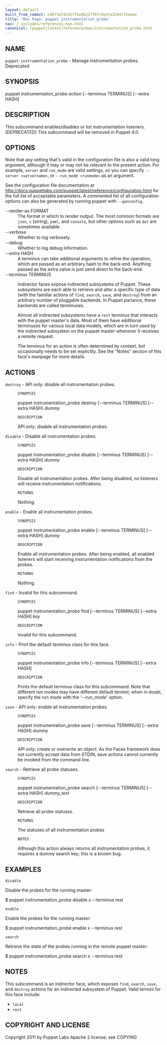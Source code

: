 ```yaml
---
layout: default
built_from_commit: c0673af42427fbe0b22ff97c8e5fa3244715eeae
title: 'Man Page: puppet instrumentation_probe'
nav: /_includes/references_man.html
canonical: /puppet/latest/reference/man/instrumentation_probe.html
---
```


<div class='mp'>
<h2 id="NAME">NAME</h2>
<p class="man-name">
  <code>puppet-instrumentation_probe</code> - <span class="man-whatis">Manage instrumentation probes. Deprecated</span>
</p>

<h2 id="SYNOPSIS">SYNOPSIS</h2>

<p>puppet instrumentation_probe <var>action</var> [--terminus TERMINUS] [--extra HASH]</p>

<h2 id="DESCRIPTION">DESCRIPTION</h2>

<p>This subcommand enables/disables or list instrumentation listeners.
(DEPRECATED) This subcommand will be removed in Puppet 4.0.</p>

<h2 id="OPTIONS">OPTIONS</h2>

<p>Note that any setting that's valid in the configuration
file is also a valid long argument, although it may or may not be
relevant to the present action. For example, <code>server</code> and <code>run_mode</code> are valid
settings, so you can specify <code>--server &lt;servername></code>, or
<code>--run_mode &lt;runmode></code> as an argument.</p>

<p>See the configuration file documentation at
<a href="http://docs.puppetlabs.com/puppet/latest/reference/configuration.html" data-bare-link="true">http://docs.puppetlabs.com/puppet/latest/reference/configuration.html</a> for the
full list of acceptable parameters. A commented list of all
configuration options can also be generated by running puppet with
<code>--genconfig</code>.</p>

<dl>
<dt>--render-as FORMAT</dt><dd>The format in which to render output. The most common formats are <code>json</code>,
<code>s</code> (string), <code>yaml</code>, and <code>console</code>, but other options such as <code>dot</code> are
sometimes available.</dd>
<dt>--verbose</dt><dd>Whether to log verbosely.</dd>
<dt class="flush">--debug</dt><dd>Whether to log debug information.</dd>
<dt>--extra HASH</dt><dd>A terminus can take additional arguments to refine the operation, which
are passed as an arbitrary hash to the back-end.  Anything passed as
the extra value is just send direct to the back-end.</dd>
<dt>--terminus TERMINUS</dt><dd><p>Indirector faces expose indirected subsystems of Puppet. These
subsystems are each able to retrieve and alter a specific type of data
(with the familiar actions of <code>find</code>, <code>search</code>, <code>save</code>, and <code>destroy</code>)
from an arbitrary number of pluggable backends. In Puppet parlance,
these backends are called terminuses.</p>

<p>Almost all indirected subsystems have a <code>rest</code> terminus that interacts
with the puppet master's data. Most of them have additional terminuses
for various local data models, which are in turn used by the indirected
subsystem on the puppet master whenever it receives a remote request.</p>

<p>The terminus for an action is often determined by context, but
occasionally needs to be set explicitly. See the "Notes" section of this
face's manpage for more details.</p></dd>
</dl>


<h2 id="ACTIONS">ACTIONS</h2>

<dl>
<dt><code>destroy</code> - API only: disable all instrumentation probes.</dt><dd><p><code>SYNOPSIS</code></p>

<p>puppet instrumentation_probe destroy [--terminus TERMINUS]
[--extra HASH]
<var>dummy</var></p>

<p><code>DESCRIPTION</code></p>

<p>API only: disable all instrumentation probes.</p></dd>
<dt><code>disable</code> - Disable all instrumentation probes.</dt><dd><p><code>SYNOPSIS</code></p>

<p>puppet instrumentation_probe disable [--terminus TERMINUS]
[--extra HASH]
<var>dummy</var></p>

<p><code>DESCRIPTION</code></p>

<p>Disable all instrumentation probes. After being disabled, no listeners
will receive instrumentation notifications.</p>

<p><code>RETURNS</code></p>

<p>Nothing.</p></dd>
<dt><code>enable</code> - Enable all instrumentation probes.</dt><dd><p><code>SYNOPSIS</code></p>

<p>puppet instrumentation_probe enable [--terminus TERMINUS]
[--extra HASH]
<var>dummy</var></p>

<p><code>DESCRIPTION</code></p>

<p>Enable all instrumentation probes. After being enabled, all enabled listeners
will start receiving instrumentation notifications from the probes.</p>

<p><code>RETURNS</code></p>

<p>Nothing.</p></dd>
<dt><code>find</code> - Invalid for this subcommand.</dt><dd><p><code>SYNOPSIS</code></p>

<p>puppet instrumentation_probe find [--terminus TERMINUS] [--extra HASH] <var>key</var></p>

<p><code>DESCRIPTION</code></p>

<p>Invalid for this subcommand.</p></dd>
<dt><code>info</code> - Print the default terminus class for this face.</dt><dd><p><code>SYNOPSIS</code></p>

<p>puppet instrumentation_probe info [--terminus TERMINUS] [--extra HASH]</p>

<p><code>DESCRIPTION</code></p>

<p>Prints the default terminus class for this subcommand. Note that different
run modes may have different default termini; when in doubt, specify the
run mode with the '--run_mode' option.</p></dd>
<dt><code>save</code> - API only: enable all instrumentation probes.</dt><dd><p><code>SYNOPSIS</code></p>

<p>puppet instrumentation_probe save [--terminus TERMINUS] [--extra HASH] <var>dummy</var></p>

<p><code>DESCRIPTION</code></p>

<p>API only: create or overwrite an object. As the Faces framework does not
currently accept data from STDIN, save actions cannot currently be invoked
from the command line.</p></dd>
<dt><code>search</code> - Retrieve all probe statuses.</dt><dd><p><code>SYNOPSIS</code></p>

<p>puppet instrumentation_probe search [--terminus TERMINUS]
[--extra HASH]
<var>dummy_text</var></p>

<p><code>DESCRIPTION</code></p>

<p>Retrieve all probe statuses.</p>

<p><code>RETURNS</code></p>

<p>The statuses of all instrumentation probes</p>

<p><code>NOTES</code></p>

<p>Although this action always returns all instrumentation probes, it requires a dummy search
key; this is a known bug.</p></dd>
</dl>


<h2 id="EXAMPLES">EXAMPLES</h2>

<p><code>disable</code></p>

<p>Disable the probes for the running master:</p>

<p>$ puppet instrumentation_probe disable x --terminus rest</p>

<p><code>enable</code></p>

<p>Enable the probes for the running master:</p>

<p>$ puppet instrumentation_probe enable x --terminus rest</p>

<p><code>search</code></p>

<p>Retrieve the state of the probes running in the remote puppet master:</p>

<p>$ puppet instrumentation_probe search x --terminus rest</p>

<h2 id="NOTES">NOTES</h2>

<p>This subcommand is an indirector face, which exposes <code>find</code>, <code>search</code>, <code>save</code>,
and <code>destroy</code> actions for an indirected subsystem of Puppet. Valid termini for
this face include:</p>

<ul>
<li><code>local</code></li>
<li><code>rest</code></li>
</ul>


<h2 id="COPYRIGHT-AND-LICENSE">COPYRIGHT AND LICENSE</h2>

<p>Copyright 2011 by Puppet Labs
Apache 2 license; see COPYING</p>

</div>
